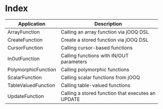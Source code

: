 # Index

| Application            | Description
| -----------------------|-----------------------------------------------------|
| ArrayFunction          | Calling an array function via jOOQ DSL              |
| CreateFunction         | Create a stored function via jOOQ DSL               |
| CursorFunction         | Calling cursor-based functions                      |
| InOutFunction          | Calling functions with IN/OUT parameters            |
| PolymorphicFunction    | Calling polymorphic functions                       |
| ScalarFunction         | Calling scalar functions from jOOQ                  |      
| TableValuedFunction    | Calling table-valued functions                      |
| UpdateFunction         | Calling a stored function that executes an UPDATE   |